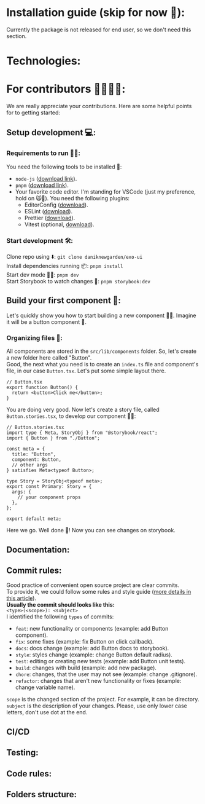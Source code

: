 # Installation guide (skip for now 🚧):
Currently the package is not released for end user, so we don't need this section.
# Technologies:
# For contributors 👩‍💻👨‍💻:
We are really appreciate your contributions. Here are some helpful points for to getting started:
## Setup development 💻️:
### Requirements to run 🏃‍♂️:
You need the following tools to be installed 🔧:
- `node-js` ([download link](https://nodejs.org/en/download)).
- `pnpm` ([download link](https://pnpm.io/installation)).
- Your favorite code editor. I'm standing for VSCode (just my preference, hold on 🙀🫸). You need the following plugins:
   - EditorConfig ([download](https://editorconfig.org/#download)).
   - ESLint ([download](https://eslint.org/docs/latest/use/integrations#editors)).
   - Prettier ([download](https://prettier.io/docs/en/editors)).
   - Vitest (optional, [download](https://vitest.dev/guide/ide.html)).
### Start development 🛠️:
Clone repo using ⬇️: `git clone daniknewgarden/exo-ui` <br>
Install dependencies running 📦️: `pnpm install` <br>
Start dev mode 👩‍💻: `pnpm dev` <br>
Start Storybook to watch changes 📕: `pnpm storybook:dev` <br>
## Build your first component 🧩:
Let's quickly show you how to start building a new component 🏃‍♀️. Imagine it will be a button component 🔘.
### Organizing files 📂:
All components are stored in the `src/lib/components` folder. So, let's create a new folder here called "Button". <br>
Good, the next what you need is to create an `index.ts` file and component's file, in our case `Button.tsx`. Let's put some simple layout there. <br>
```tsx
// Button.tsx
export function Button() {
  return <button>Click me</button>;
}
```
You are doing very good. Now let's create a story file, called `Button.stories.tsx`, to develop our component 👨‍💻: <br>
```tsx
// Button.stories.tsx
import type { Meta, StoryObj } from "@storybook/react";
import { Button } from "./Button";

const meta = {
  title: "Button",
  component: Button,
  // other args
} satisfies Meta<typeof Button>;

type Story = StoryObj<typeof meta>;
export const Primary: Story = {
  args: {
    // your component props
  },
};

export default meta;

```
Here we go. Well done 🤗! Now you can see changes on storybook.

## Documentation:

## Commit rules:
Good practice of convenient open source project are clear commits. <br>
To provide it, we could follow some rules and style guide ([more details in this article](https://drbrain.ru/articles/git-commit-message/)). <br>
**Usually the commit should looks like this:** <br>
`<type>(<scope>): <subject>`<br>
I identified the following `types` of commits:

- `feat`: new functionality or components (example: add Button component).
- `fix`: some fixes (example: fix Button on click callback).
- `docs`: docs change (example: add Button docs to storybook).
- `style`: styles change (example: change Button default radius).
- `test`: editing or creating new tests (example: add Button unit tests).
- `build`: changes with build (example: add new package).
- `chore`: changes, that the user may not see (example: change .gitignore).
- `refactor`: changes that aren't new functionality or fixes (example: change variable name).

`scope` is the changed section of the project. For example, it can be directory. <br>
`subject` is the description of your changes. Please, use only lower case letters, don't use dot at the end.

## CI/CD

## Testing:

## Code rules:

## Folders structure:
